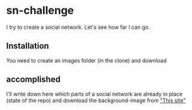 # sn-challenge
I try to create a social network. Let's see how far I can go.

## Installation
You need to create an images folder (in the clone) and download 

## accomplished
I'll write down here which parts of a social network are already in place (state of the repo) and download the background-image from ["This site"](https://pixabay.com/en/farbrausch-holi-solid-colors-142575/)
